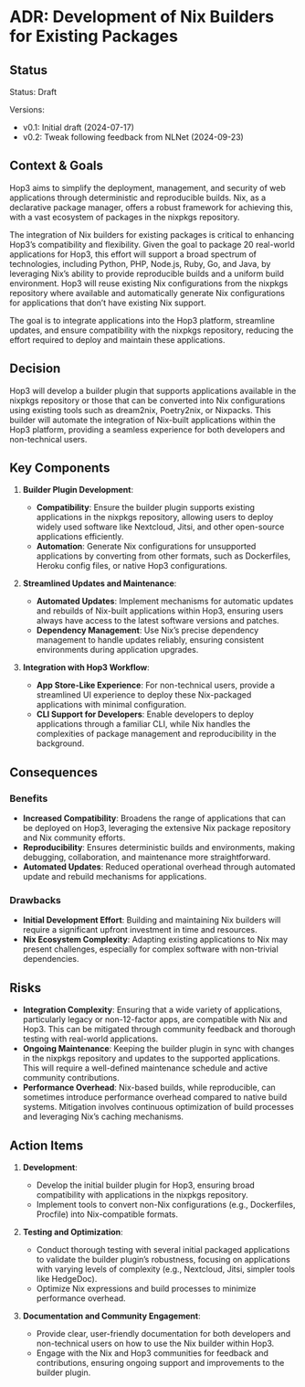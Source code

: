 # ADR: Development of Nix Builders for Existing Packages

## Status

Status: Draft

Versions:
- v0.1: Initial draft (2024-07-17)
- v0.2: Tweak following feedback from NLNet (2024-09-23)

## Context & Goals

Hop3 aims to simplify the deployment, management, and security of web applications through deterministic and reproducible builds. Nix, as a declarative package manager, offers a robust framework for achieving this, with a vast ecosystem of packages in the nixpkgs repository.

The integration of Nix builders for existing packages is critical to enhancing Hop3’s compatibility and flexibility. Given the goal to package 20 real-world applications for Hop3, this effort will support a broad spectrum of technologies, including Python, PHP, Node.js, Ruby, Go, and Java, by leveraging Nix’s ability to provide reproducible builds and a uniform build environment. Hop3 will reuse existing Nix configurations from the nixpkgs repository where available and automatically generate Nix configurations for applications that don’t have existing Nix support.

The goal is to integrate applications into the Hop3 platform, streamline updates, and ensure compatibility with the nixpkgs repository, reducing the effort required to deploy and maintain these applications.

## Decision

Hop3 will develop a builder plugin that supports applications available in the nixpkgs repository or those that can be converted into Nix configurations using existing tools such as dream2nix, Poetry2nix, or Nixpacks. This builder will automate the integration of Nix-built applications within the Hop3 platform, providing a seamless experience for both developers and non-technical users.

## Key Components

1. **Builder Plugin Development**:
   - **Compatibility**: Ensure the builder plugin supports existing applications in the nixpkgs repository, allowing users to deploy widely used software like Nextcloud, Jitsi, and other open-source applications efficiently.
   - **Automation**: Generate Nix configurations for unsupported applications by converting from other formats, such as Dockerfiles, Heroku config files, or native Hop3 configurations.

2. **Streamlined Updates and Maintenance**:
   - **Automated Updates**: Implement mechanisms for automatic updates and rebuilds of Nix-built applications within Hop3, ensuring users always have access to the latest software versions and patches.
   - **Dependency Management**: Use Nix’s precise dependency management to handle updates reliably, ensuring consistent environments during application upgrades.

3. **Integration with Hop3 Workflow**:
   - **App Store-Like Experience**: For non-technical users, provide a streamlined UI experience to deploy these Nix-packaged applications with minimal configuration.
   - **CLI Support for Developers**: Enable developers to deploy applications through a familiar CLI, while Nix handles the complexities of package management and reproducibility in the background.

## Consequences

### Benefits

- **Increased Compatibility**: Broadens the range of applications that can be deployed on Hop3, leveraging the extensive Nix package repository and Nix community efforts.
- **Reproducibility**: Ensures deterministic builds and environments, making debugging, collaboration, and maintenance more straightforward.
- **Automated Updates**: Reduced operational overhead through automated update and rebuild mechanisms for applications.

### Drawbacks

- **Initial Development Effort**: Building and maintaining Nix builders will require a significant upfront investment in time and resources.
- **Nix Ecosystem Complexity**: Adapting existing applications to Nix may present challenges, especially for complex software with non-trivial dependencies.

## Risks

- **Integration Complexity**: Ensuring that a wide variety of applications, particularly legacy or non-12-factor apps, are compatible with Nix and Hop3. This can be mitigated through community feedback and thorough testing with real-world applications.
- **Ongoing Maintenance**: Keeping the builder plugin in sync with changes in the nixpkgs repository and updates to the supported applications. This will require a well-defined maintenance schedule and active community contributions.
- **Performance Overhead**: Nix-based builds, while reproducible, can sometimes introduce performance overhead compared to native build systems. Mitigation involves continuous optimization of build processes and leveraging Nix’s caching mechanisms.

## Action Items

1. **Development**:
   - Develop the initial builder plugin for Hop3, ensuring broad compatibility with applications in the nixpkgs repository.
   - Implement tools to convert non-Nix configurations (e.g., Dockerfiles, Procfile) into Nix-compatible formats.

2. **Testing and Optimization**:
   - Conduct thorough testing with several initial packaged applications to validate the builder plugin’s robustness, focusing on applications with varying levels of complexity (e.g., Nextcloud, Jitsi, simpler tools like HedgeDoc).
   - Optimize Nix expressions and build processes to minimize performance overhead.

3. **Documentation and Community Engagement**:
   - Provide clear, user-friendly documentation for both developers and non-technical users on how to use the Nix builder within Hop3.
   - Engage with the Nix and Hop3 communities for feedback and contributions, ensuring ongoing support and improvements to the builder plugin.
